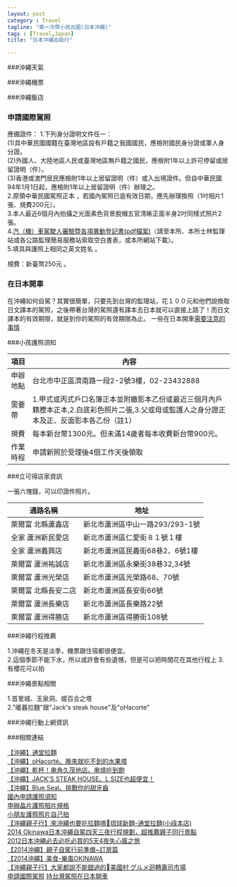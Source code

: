 ```yaml
---
layout: post
category : Travel 
tagline: "第一次帶小孩出國(日本沖繩)"
tags : [Travel,Japan]
title: "日本沖繩自助行"

---
```


###沖繩天氣


###沖繩機票



###沖繩飯店


### 申請國際駕照

應備證件：
1.下列身分證明文件任一：  
    (1)具中華民國國籍在臺灣地區設有戶籍之我國國民，應檢附國民身分證或軍人身分證。  
    (2)外國人、大陸地區人民或臺灣地區無戶籍之國民，應檢附1年以上許可停留或居留證明（件）。  
    (3)香港或澳門居民應檢附1年以上居留證明（件）或入出境證件。但自中華民國94年1月1日起，應檢附1年以上居留證明（件）辦理之。  
2.原領中華民國駕照正本 ，若國內駕照已逾有效日期，應先辦理換照（1吋相片1張、規費200元）。  
3.本人最近6個月內拍攝之光面素色背景脫帽五官清晰正面半身2吋同樣式照片2張。  
4.[汽（機）車駕駛人審驗暨各項異動登記書(pdf檔案)](http://tpcmv.thb.gov.tw/public/Attachment/13713591755.pdf)〈請至本所、本所士林監理站或各公路監理簡易服務站索取空白書表，或本所網站下載〉。  
5.填具與護照上相同之英文姓名 。  
 
規費：新臺幣250元 。

### 在日本開車
在沖繩如何自駕？其實很簡單，只要先到台灣的監理站，花１００元和他們說換取日文譯本的駕照，之後帶著台灣的駕照還有譯本去日本就可以直接上路了！而日文譯本的有效期限，就是到你的駕照的有效期限為止。
一些在日本開車[需要注意的事情](http://ruyuyen.pixnet.net/blog/post/106268879-%E3%80%902014%E5%A4%8F.%E6%97%A5%E6%9C%AC%E9%97%9C%E6%9D%B1%E3%80%91%E5%9C%A8%E6%97%A5%E6%9C%AC%E7%A7%9F%E8%BB%8A%E8%87%AA%E9%A7%95%EF%BC%8C%E9%99%A4%E4%BA%86%E5%8F%B3)

###小孩護照須知


| 項目 	| 內容 	|
|----------	|---------------------------------------------------------------------------------------------------------------------------------------------	|
| 申辦地點 	| 台北市中正區濟南路一段2-2號3樓，02-23432888 	|
| 需要帶 	| 1.甲式或丙式戶口名簿正本並附繳影本乙份或最近三個月內戶籍謄本正本,2.白底彩色照片二張,3.父或母或監護人之身分證正本及正、反面影本各乙份（註1） 	|
| 規費 	| 每本新台幣1300元。但未滿14歲者每本收費新台幣900元。 	|
| 作業時程 	| 申請新照於受理後4個工作天後領取 	|


###立可得店家資訊

一張六塊錢，可以印證件照片。

| 通路名稱            | 地址                                 |
|---------------------|--------------------------------------|
| 萊爾富 北縣蘆鑫店   | 新北市蘆洲區中山一路293/293-1號   |
| 全家 蘆洲新民愛店   | 新北市蘆洲區仁愛街８１號１樓      |
| 全家 蘆洲義興店     | 新北市蘆洲區民義街68巷2、6號1樓   |
| 萊爾富 蘆洲祐誠店   | 新北市蘆洲區永樂街38巷32,34號     |
| 萊爾富 蘆洲光榮店   | 新北市蘆洲區光榮路68、70號        |
| 萊爾富 北縣長安二店 | 新北市蘆洲區長安街66號            |
| 萊爾富 蘆洲長樂店   | 新北市蘆洲區長樂路22號            |
| 萊爾富 蘆洲得勝店   | 新北市蘆洲區得勝街108號           |


###沖繩行程推薦

1.沖繩在冬天是淡季，機票跟住宿都很便宜。  
2.這個季節不能下水，所以或許會有些遺憾，但是可以把時間花在其他行程上
3.有櫻花可以拍


###沖繩景點相關

1.首里城、玉泉洞、姬百合之塔  
2."暖暮拉麵"跟"Jack's steak house"及"oHacorte"


###沖繩行動上網資訊


###相關連結

[【沖繩】通堂拉麵](http://traveler1994.pixnet.net/blog/post/63935512)  
[【沖繩】oHacorté。晚來就吃不到的水果塔](http://traveler1994.pixnet.net/blog/post/66220915)  
[【沖繩】乾杯！串角久茂地店。串燒吃到飽](http://traveler1994.pixnet.net/blog/post/67495636)  
[【沖繩】JACK'S STEAK HOUSE。L SIZE也超便宜！](http://traveler1994.pixnet.net/blog/post/119466041)  
[【沖繩】Blue Seal。挑戰你的甜牙齒](http://traveler1994.pixnet.net/blog/post/94695455)  
[國內申請護照須知](http://www.boca.gov.tw/content?mp=1&CuItem=3935)  
[申辦晶片護照相片規格](http://www.boca.gov.tw/public/Attachment/10301131145.pdf)  
[小朋友護照照片自己拍](http://hazelhazel68.pixnet.net/blog/post/43547551-%E5%B0%8F%E6%9C%8B%E5%8F%8B%E8%BE%A6%E8%AD%B7%E7%85%A7!!%E5%A4%A7%E9%A0%AD%E7%85%A7%E8%87%AA%E5%B7%B1%E6%8B%8D)  
[【沖繩親子行】來沖繩也要吃拉麵唷󾬚琉球新麵-通堂拉麵(小祿本店) ](http://kite809.pixnet.net/blog/post/395320829)  
[2014 Okinawa日本沖繩自駕四天三夜行程規劃，超推薦親子同行景點](http://hyperlife.pixnet.net/blog/post/372208292)  
[2012日本沖繩必去必吃必買的5天4夜失心瘋之旅](http://uniquevera.pixnet.net/blog/post/30140672)  
[【2014沖繩】親子自駕行前準備~訂房篇](http://iris6907.pixnet.net/blog/post/353220299)   
[【2014沖繩】美食-樂風OKINAWA ](http://iris6907.pixnet.net/blog/post/366301778)  
[【沖繩親子行】大家都說不能錯過的󾬚美國村 グルメ迴轉壽司市場](http://kite809.pixnet.net/blog/post/372650042)  
[申請國際駕照](http://tpcmv.thb.gov.tw/CP.aspx?pageID=193)
[持台灣駕照在日本開車](http://victoriachi.pixnet.net/blog/post/17077839-%E6%97%A5%E6%9C%AC%E9%96%8B%E8%BB%8A---%E6%97%A5%E6%9C%AC%E8%B7%AF%E9%A7%95%E5%B0%8F%E5%B8%B8%E8%AD%98%E3%80%90%E7%9C%8B%E6%88%91%E5%B7%A6%E9%A7%95%E8%AE%8A%E5%8F%B3%E9%A7%95)
